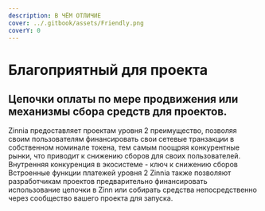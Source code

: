 ```yaml
---
description: В ЧЁМ ОТЛИЧИЕ
cover: ../.gitbook/assets/Friendly.png
coverY: 0
---
```


# Благоприятный для проекта

## Цепочки оплаты по мере продвижения или механизмы сбора средств для проектов.

Zinnia предоставляет проектам уровня 2 преимущество, позволяя своим пользователям финансировать свои сетевые транзакции в собственном номинале токена, тем самым поощряя конкурентные рынки, что приводит к снижению сборов для своих пользователей. Внутренняя конкуренция в экосистеме - ключ к снижению сборов Встроенные функции платежей уровня 2 Zinnia также позволяют разработчикам проектов предварительно финансировать использование цепочки в Zinn или собирать средства непосредственно через сообщество вашего проекта для запуска.
